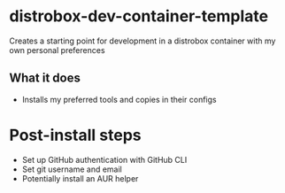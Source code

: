 # distrobox-dev-container-template
Creates a starting point for development in a distrobox container with my own personal preferences

## What it does
- Installs my preferred tools and copies in their configs

# Post-install steps
- Set up GitHub authentication with GitHub CLI
- Set git username and email
- Potentially install an AUR helper
